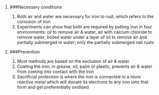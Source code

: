 1. ###Necessary conditions

    1. Both air and water are necessary for iron to rust, which refers to the corrosion of iron
    2. Experiments can show that both are required by putting iron in four environments: oil to remove air & water, air with calcium chloride to remove water, boiled water under a layer of oil to remove air and partially submerged in water; only the partially submerged nail rusts
2. ###Prevention

    1. Most methods are based on the exclusion of air & water
    2. Coating the iron, in grease, oil, paint or plastic, prevents air & water from coming into contact with the iron
    3. Sacrificial protection is where the iron is connected to a more reactive metal which will donate its electrons to any iron ions that form and get preferentially oxidised
